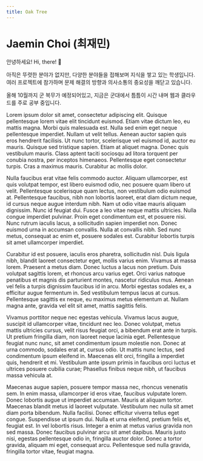 ```yaml
---
title: Oak Tree
---
```


# Jaemin Choi (최재민)

안녕하세요! Hi, there! 👋

아직은 뚜렷한 분야가 없지만, 다양한 분야들을 접해보며 지식을 쌓고 있는 학생입니다.
여러 프로젝트에 참가하며 문제 해결의 방향과 의사소통의 중요성을 깨닫고 있습니다.

올해 10월까지 군 복무가 예정되어있고, 지금은 군대에서 틈틈이 시간 내며 웹과 클라우드를 주로 공부 중입니다.

Lorem ipsum dolor sit amet, consectetur adipiscing elit. Quisque pellentesque lorem vitae elit tincidunt euismod. Etiam vitae dictum leo, eu mattis magna. Morbi quis malesuada est. Nulla sed enim eget neque pellentesque imperdiet. Nullam ut velit tellus. Aenean auctor sapien quis eros hendrerit facilisis. Ut nunc tortor, scelerisque vel euismod id, auctor eu mauris. Quisque sed tristique sapien. Etiam at aliquet magna. Donec quis vestibulum mauris. Class aptent taciti sociosqu ad litora torquent per conubia nostra, per inceptos himenaeos. Pellentesque eget consectetur turpis. Cras a maximus mauris. Curabitur ac mollis dolor.

Nulla faucibus erat vitae felis commodo auctor. Aliquam ullamcorper, est quis volutpat tempor, est libero euismod odio, nec posuere quam libero ut velit. Pellentesque scelerisque quam lectus, non vestibulum odio euismod at. Pellentesque faucibus, nibh non lobortis laoreet, erat diam dictum neque, id cursus neque augue interdum nibh. Nam ut odio vitae mauris aliquam dignissim. Nunc id feugiat dui. Fusce a leo vitae neque mattis ultricies. Nulla congue imperdiet pulvinar. Proin eget condimentum est, et posuere nisi. Nunc rutrum iaculis lacus, a sollicitudin sapien imperdiet non. Donec euismod urna in accumsan convallis. Nulla at convallis nibh. Sed nunc metus, consequat ac enim et, posuere sodales est. Curabitur lobortis turpis sit amet ullamcorper imperdiet.

Curabitur id est posuere, iaculis eros pharetra, sollicitudin nisl. Duis ligula nibh, blandit laoreet consectetur eget, mollis varius enim. Vivamus at massa lorem. Praesent a metus diam. Donec luctus a lacus non pretium. Duis volutpat sagittis lorem, et rhoncus arcu varius eget. Orci varius natoque penatibus et magnis dis parturient montes, nascetur ridiculus mus. Aenean vel felis a turpis dignissim faucibus id in arcu. Morbi egestas sodales ex, a efficitur augue fermentum in. Sed vestibulum tempus lacus at cursus. Pellentesque sagittis ex neque, eu maximus metus elementum at. Nullam magna ante, gravida vel elit sit amet, mattis sagittis felis.

Vivamus porttitor neque nec egestas vehicula. Vivamus lacus augue, suscipit id ullamcorper vitae, tincidunt nec leo. Donec volutpat, metus mattis ultricies cursus, velit risus feugiat orci, a bibendum erat ante in turpis. Ut pretium fringilla diam, non laoreet neque lacinia eget. Pellentesque feugiat nunc nunc, sit amet condimentum ipsum molestie non. Donec at urna commodo, sodales erat at, cursus odio. Ut mattis nunc lectus, sed condimentum ipsum eleifend in. Maecenas elit orci, fringilla a imperdiet quis, hendrerit et mi. Vestibulum ante ipsum primis in faucibus orci luctus et ultrices posuere cubilia curae; Phasellus finibus neque nibh, ut faucibus massa vehicula at.

Maecenas augue sapien, posuere tempor massa nec, rhoncus venenatis sem. In enim massa, ullamcorper id eros vitae, faucibus vulputate lorem. Donec lobortis augue ut imperdiet accumsan. Mauris at aliquam tortor. Maecenas blandit metus id laoreet vulputate. Vestibulum nec nulla sit amet diam porta bibendum. Nulla facilisi. Donec efficitur viverra tellus eget congue. Suspendisse ut ipsum dui. Nulla et urna eleifend, pretium felis et, feugiat est. In vel lobortis risus. Integer a enim at metus varius gravida non sed massa. Donec faucibus pulvinar arcu sit amet dapibus. Mauris justo nisi, egestas pellentesque odio in, fringilla auctor dolor. Donec a tortor gravida, aliquam mi eget, consequat arcu. Pellentesque sed nulla gravida, fringilla tortor vitae, feugiat magna.
